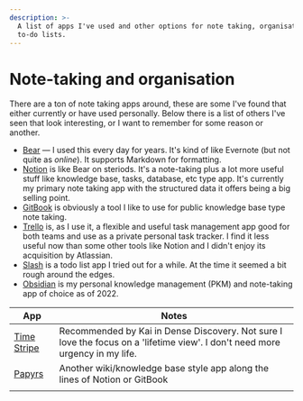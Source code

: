 ```yaml
---
description: >-
  A list of apps I've used and other options for note taking, organisation and
  to-do lists.
---
```


# Note-taking and organisation

There are a ton of note taking apps around, these are some I've found that either currently or have used personally. Below there is a list of others I've seen that look interesting, or I want to remember for some reason or another.



* [Bear](https://bear.app/) — I used this every day for years. It's kind of like Evernote (but not quite as _online_). It supports Markdown for formatting.
* [Notion](https://www.notion.so/) is like Bear on steriods. It's a note-taking plus a lot more useful stuff like knowledge base, tasks, database, etc type app. It's currently my primary note taking app with the structured data it offers being a big selling point.
* [GitBook](https://gitbook.com) is obviously a tool I like to use for public knowledge base type note taking.
* [Trello](https://trello.com) is, as I use it, a flexible and useful task management app good for both teams and use as a private personal task tracker. I find it less useful now than some other tools like Notion and I didn't enjoy its acquisition by Atlassian.
* [Slash](https://getslash.co/) is a todo list app I tried out for a while. At the time it seemed a bit rough around the edges.
* [Obsidian](https://obsidian.md/) is my personal knowledge management (PKM) and note-taking app of choice as of 2022.

| App                                    | Notes                                                                                                                        |
| -------------------------------------- | ---------------------------------------------------------------------------------------------------------------------------- |
| [Time Stripe](https://timestripe.com/) | Recommended by Kai in Dense Discovery. Not sure I love the focus on a 'lifetime view'. I don't need more urgency in my life. |
| [Papyrs](https://papyrs.com/)          | Another wiki/knowledge base style app along the lines of Notion or GitBook                                                   |
|                                        |                                                                                                                              |
